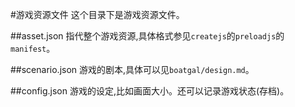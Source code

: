 #游戏资源文件
这个目录下是游戏资源文件。

##asset.json
指代整个游戏资源,具体格式参见`createjs`的`preloadjs`的`manifest`。

##scenario.json
游戏的剧本,具体可以见`boatgal/design.md`。

##config.json
游戏的设定,比如画面大小。还可以记录游戏状态(存档)。